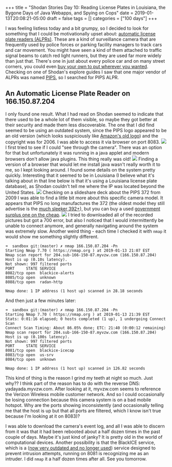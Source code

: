 +++
title = "Shodan Stories Day 10: Reading License Plates in Louisiana, the Bygone Days of Java Webapps, and Spying on Cops"
date = 2019-01-13T20:08:21-05:00
draft = false
tags = []
categories = ["100 days"]
+++

I was feeling listless today and a bit grumpy, so I decided to look for something that I could be motivationally upset about: [automatic license plate readers (ALPRs)](https://www.eff.org/pages/automated-license-plate-readers-alpr). These are a kind of surveillance camera that are frequently used by police forces or parking facility managers to track cars and car movement. You might have seen a kind of them attached to traffic signal beams to catch red light runners, but they are used far more widely than just that. There's one in just about every police car and on many street corners, you could even [buy your own to put wherever you wanted](https://www.a1securitycameras.com/license-plate-recognition-cameras/). Checking on one of Shodan's explore guides I saw that one major vendor of ALPRs was named [PIPS](http://www.pipstechnology.com/), so I searched for PIPS ALPR.

## An Automatic License Plate Reader on 166.150.87.204
I only found one result. What I had read on Shodan seemed to indicate that there used to be a whole lot of them visible, so maybe they got better at their security and made them less discoverable. The one that I did find seemed to be using an outdated system, since the PIPS logo appeared to be an old version (which looks suspiciously like [Amazon's old logo](https://cms.qz.com/wp-content/uploads/2016/07/screen-shot-2016-07-18-at-10-05-33-am.png?w=1240&strip=all&quality=75)) and the copyright was for 2006. I was able to access it via browser on port 8083.
![](/images/100Days/Day10/Pips.png)
I first tried to see if I could "see through the camera". There was an option for that but unfortunately it was running in a java applet and modern browsers don't allow java plugins. This thing really was old!
![](/images/100Days/Day10/java.png)
Finding a version of a browser that would let me install java wasn't really worth it to me, so I kept looking around. I found some details on the system pretty quickly. Interesting that it seemed to be in Louisiana (I believe what it's talking about in that line below is that it's using a Louisiana license plate database), as Shodan couldn't tell me where the IP was located beyond the United States.
![](/images/100Days/Day10/stats.png)
Checking on a slideshare deck about the PIPS 372 from 2009 I was able to find a little bit more about this specific camera model. It appears that PIPS no long manufactures the 372 (the oldest model they still advertise is the [much sleeker 392+](http://www.pipstechnology.com/fixedalpr/)), but you can buy a used [government surplus one on the cheap](https://www.govdeals.com/index.cfm?fa=Main.Item&itemID=2898&acctID=8445).
![](https://image.slidesharecdn.com/fwindowsvistapresentamarcopipspipspresentation-maprimaq-espanol-090626180417-phpapp01/95/pips-control-de-vehiculos-9-728.jpg?cb=1246041898)
I tried to downloaded all of the recorded pictures but got a 700 error, but also I noticed that I would intermittently be unable to connect anymore, and generally navigating around the system was extremely slow. Another weird thing - each time I checked it with `nmap` it would show me something slightly different.
```
➜  sandbox git:(master) ✗ nmap 166.150.87.204 -Pn
Starting Nmap 7.70 ( https://nmap.org ) at 2019-01-13 21:07 EST
Nmap scan report for 204.sub-166-150-87.myvzw.com (166.150.87.204)
Host is up (0.10s latency).
Not shown: 997 filtered ports
PORT     STATE SERVICE
8082/tcp open  blackice-alerts
8085/tcp open  unknown
8088/tcp open  radan-http

Nmap done: 1 IP address (1 host up) scanned in 28.18 seconds
```
And then just a few minutes later:
```
➜  sandbox git:(master) ✗ nmap 166.150.87.204 -Pn
Starting Nmap 7.70 ( https://nmap.org ) at 2019-01-13 21:39 EST
Stats: 0:01:16 elapsed; 0 hosts completed (1 up), 1 undergoing Connect Scan
Connect Scan Timing: About 86.05% done; ETC: 21:40 (0:00:12 remaining)
Nmap scan report for 204.sub-166-150-87.myvzw.com (166.150.87.204)
Host is up (0.100s latency).
Not shown: 997 filtered ports
PORT     STATE SERVICE
8081/tcp open  blackice-icecap
8083/tcp open  us-srv
8084/tcp open  unknown

Nmap done: 1 IP address (1 host up) scanned in 126.82 seconds
```
This kind of thing is the reason I grind my teeth at night so much. Just why?? I think part of the reason has to do with the reverse DNS: yadayada.myvzw.com. After looking at it, myvzw.com seems to reference the Verizon Wireless mobile customer network. And so I could occasionally be losing connection because this camera system is on a bad mobile hotspot. Why are the ports showing inconsistently (and occasionally telling me that the host is up but that all ports are filtered, which I know isn't true because I'm looking at it on 8083)?

I was able to download the camera's event log, and all I was able to discern from it was that it had been rebooted about a half dozen times in the past couple of days. Maybe it's just kind of janky? It is pretty old in the world of computational devices. Another possibility is that the BlackICE service, which is a ([now very outdated and no longer used](https://www.itprotoday.com/compute-engines/blackice)) service designed to prevent intrusion attempts, running on 8081 is recognizing me as an intruder. I did `nmap` it a half dozen times after all. See you tomorrow.
